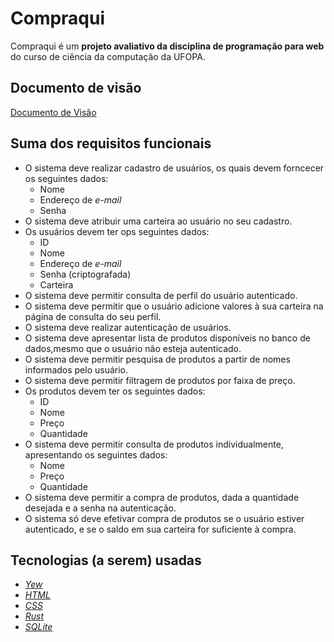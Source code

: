 # Compraqui
Compraqui é um **projeto avaliativo da disciplina de programação para web** do curso de ciência da computação da UFOPA.

## Documento de visão
<a href="https://docs.google.com/document/d/1iKREQ6ZBxhCZRAqSQzwqt6LYVD_vGgBPIaH7wz-FJ08/edit?usp=sharing" target="_blank">Documento de Visão</a>

## Suma dos requisitos funcionais
- O sistema deve realizar cadastro de usuários, os quais devem forncecer os seguintes dados:
	- Nome
	- Endereço de *e-mail*
	- Senha
- O sistema deve atribuir uma carteira ao usuário no seu cadastro.
- Os usuários devem ter ops seguintes dados:
	- ID
	- Nome
	- Endereço de *e-mail*
	- Senha (criptografada)
	- Carteira
- O sistema deve permitir consulta de perfil do usuário autenticado.
- O sistema deve permitir que o usuário adicione valores à sua carteira na página de consulta do seu perfil.
- O sistema deve realizar autenticação de usuários.
- O sistema deve apresentar lista de produtos disponíveis no banco de dados,mesmo que o usuário não esteja autenticado.
- O sistema deve permitir pesquisa de produtos a partir de nomes informados pelo usuário.
- O sistema deve permitir filtragem de produtos por faixa de preço.
- Os produtos devem ter os seguintes dados:
	- ID
	- Nome
	- Preço
	- Quantidade
- O sistema deve permitir consulta de produtos individualmente, apresentando os seguintes dados:
	- Nome
	- Preço
	- Quantidade
- O sistema deve permitir a compra de produtos, dada a quantidade desejada e a senha na autenticação.
- O sistema só deve efetivar compra de produtos se o usuário estiver autenticado, e se o saldo em sua carteira for suficiente à compra.

## Tecnologias (a serem) usadas
- [*Yew*](https://yew.rs/)
- [*HTML*](https://www.w3schools.com/html/)
- [*CSS*](https://www.w3schools.com/css/default.asp)
- [*Rust*](https://www.rust-lang.org/)
- [*SQLite*](https://www.sqlite.org/index.html)
